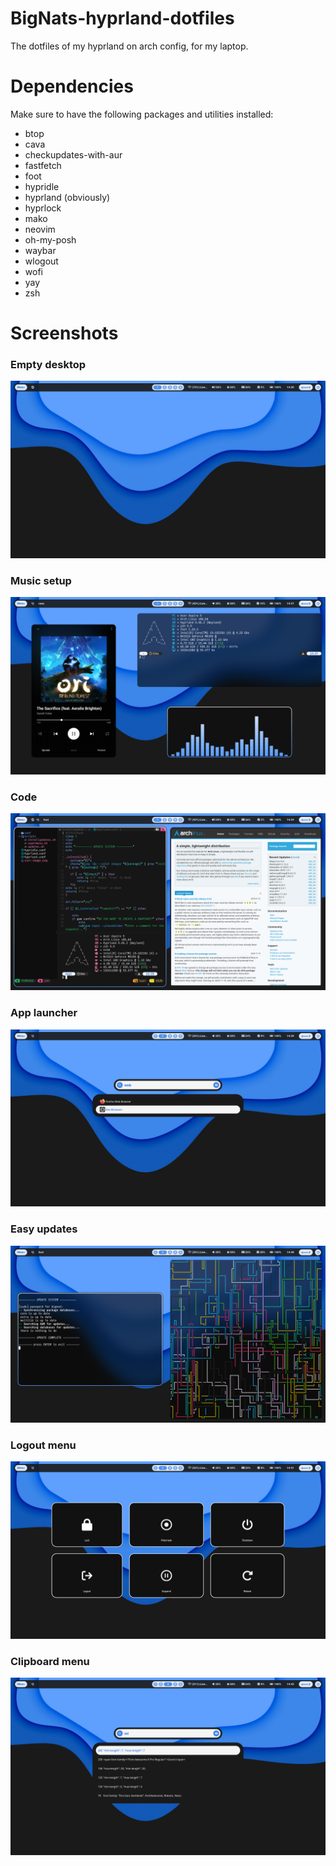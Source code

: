 # BigNats-hyprland-dotfiles
The dotfiles of my hyprland on arch config, for my laptop.

# Dependencies
Make sure to have the following packages and utilities installed:
- btop
- cava
- checkupdates-with-aur
- fastfetch
- foot
- hypridle
- hyprland (obviously)
- hyprlock
- mako
- neovim
- oh-my-posh
- waybar
- wlogout
- wofi
- yay
- zsh

# Screenshots

### Empty desktop
![alt text](https://github.com/NathanGros/BigNats-hyprland-dotfiles/blob/main/screenshots/empty_desktop.png)

### Music setup
![alt text](https://github.com/NathanGros/BigNats-hyprland-dotfiles/blob/main/screenshots/music.png)

### Code
![alt text](https://github.com/NathanGros/BigNats-hyprland-dotfiles/blob/main/screenshots/code.png)

### App launcher
![alt text](https://github.com/NathanGros/BigNats-hyprland-dotfiles/blob/main/screenshots/app_launcher.png)

### Easy updates
![alt text](https://github.com/NathanGros/BigNats-hyprland-dotfiles/blob/main/screenshots/easy_updater.png)

### Logout menu
![alt text](https://github.com/NathanGros/BigNats-hyprland-dotfiles/blob/main/screenshots/logout_menu.png)

### Clipboard menu
![alt text](https://github.com/NathanGros/BigNats-hyprland-dotfiles/blob/main/screenshots/clipboard_menu.png)
